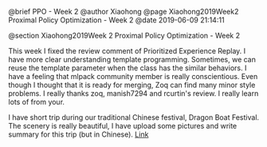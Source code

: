@brief PPO - Week 2
@author Xiaohong
@page Xiaohong2019Week2 Proximal Policy Optimization - Week 2
@date 2019-06-09 21:14:11

@section Xiaohong2019Week 2 Proximal Policy Optimization - Week 2


This week I fixed the review comment of Prioritized Experience Replay.
I have more clear understanding template programming. Sometimes, we can
reuse the template parameter when the class has the similar behaviors.
I have a feeling that mlpack community member is really conscientious.
Even though I thought that it is ready for merging, Zoq can find many
minor style problems. I really thanks zoq, manish7294 and rcurtin's
review. I really learn lots of from your.

I have short trip during our traditional Chinese festival, Dragon Boat
Festival. The scenery is really beautiful, I have upload some pictures
and write summary for this trip (but in Chinese). [Link](https://zhuanlan.zhihu.com/p/69014831)